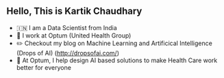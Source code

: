 ## Hello, This is Kartik Chaudhary

- :india: I am a Data Scientist from India 
- 🔷 I work at Optum (United Health Group)
- ✏️ Checkout my blog on Machine Learning and Artificical Intelligence (Drops of AI) (http://dropsofai.com/)
- 🐳 At Optum, I help design AI based solutions to make Health Care work better for everyone

<!--
Here are some ideas to get you started:

- 🔭 I’m currently working on ...
- 🌱 I’m currently learning ...
- 👯 I’m looking to collaborate on ...
- 🤔 I’m looking for help with ...
- 💬 Ask me about ...
- 📫 How to reach me: ...
- 😄 Pronouns: ...
- ⚡ Fun fact: ...
-->
